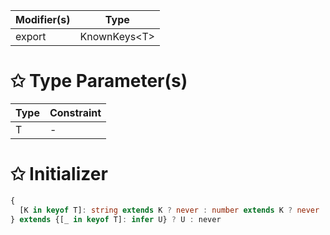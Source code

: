 | Modifier(s)                            | Type                     |
|----------------------------------------|--------------------------|
| export | KnownKeys&lt;T&gt; |

# &#10025; Type Parameter(s)

| Type | Constraint |
| ---- | ---------- |
| T    | -          |

# &#10025; Initializer

```ts
{
  [K in keyof T]: string extends K ? never : number extends K ? never : K
} extends {[_ in keyof T]: infer U} ? U : never
```